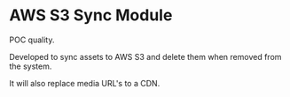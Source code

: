 # AWS S3 Sync Module

POC quality.

Developed to sync assets to AWS S3 and delete them when removed from the system.

It will also replace media URL's to a CDN.
